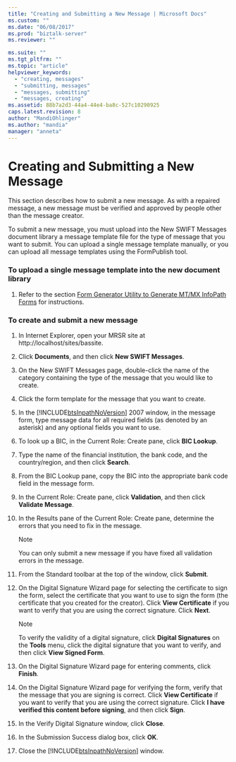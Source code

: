```yaml
---
title: "Creating and Submitting a New Message | Microsoft Docs"
ms.custom: ""
ms.date: "06/08/2017"
ms.prod: "biztalk-server"
ms.reviewer: ""

ms.suite: ""
ms.tgt_pltfrm: ""
ms.topic: "article"
helpviewer_keywords: 
  - "creating, messages"
  - "submitting, messages"
  - "messages, submitting"
  - "messages, creating"
ms.assetid: 88b7a2d3-44a4-44e4-ba8c-527c10290925
caps.latest.revision: 8
author: "MandiOhlinger"
ms.author: "mandia"
manager: "anneta"
---
```

# Creating and Submitting a New Message
This section describes how to submit a new message. As with a repaired message, a new message must be verified and approved by people other than the message creator.  

 To submit a new message, you must upload into the New SWIFT Messages document library a message template file for the type of message that you want to submit. You can upload a single message template manually, or you can upload all message templates using the FormPublish tool.  

### To upload a single message template into the new document library  

1.  Refer to the section [Form Generator Utility to Generate MT/MX InfoPath Forms](../../adapters-and-accelerators/accelerator-swift/form-generator-utility-to-generate-mt-mx-infopath-forms.md) for instructions.  

### To create and submit a new message  

1. In Internet Explorer, open your MRSR site at http://localhost/sites/bassite.  

2. Click **Documents**, and then click **New SWIFT Messages**.  

3. On the New SWIFT Messages page, double-click the name of the category containing the type of the message that you would like to create.  

4. Click the form template for the message that you want to create.  

5. In the [!INCLUDE[btsInpathNoVersion](../../includes/btsinpathnoversion-md.md)] 2007 window, in the message form, type message data for all required fields (as denoted by an asterisk) and any optional fields you want to use.  

6. To look up a BIC, in the Current Role: Create pane, click **BIC Lookup**.  

7. Type the name of the financial institution, the bank code, and the country/region, and then click **Search**.  

8. From the BIC Lookup pane, copy the BIC into the appropriate bank code field in the message form.  

9. In the Current Role: Create pane, click **Validation**, and then click **Validate Message**.  

10. In the Results pane of the Current Role: Create pane, determine the errors that you need to fix in the message.  

    > [!NOTE]
    >  You can only submit a new message if you have fixed all validation errors in the message.  

11. From the Standard toolbar at the top of the window, click **Submit**.  

12. On the Digital Signature Wizard page for selecting the certificate to sign the form, select the certificate that you want to use to sign the form (the certificate that you created for the creator). Click **View Certificate** if you want to verify that you are using the correct signature. Click **Next**.  

    > [!NOTE]
    >  To verify the validity of a digital signature, click **Digital Signatures** on the **Tools** menu, click the digital signature that you want to verify, and then click **View Signed Form**.  

13. On the Digital Signature Wizard page for entering comments, click **Finish**.  

14. On the Digital Signature Wizard page for verifying the form, verify that the message that you are signing is correct. Click **View Certificate** if you want to verify that you are using the correct signature. Click **I have verified this content before signing**, and then click **Sign**.  

15. In the Verify Digital Signature window, click **Close**.  

16. In the Submission Success dialog box, click **OK**.  

17. Close the [!INCLUDE[btsInpathNoVersion](../../includes/btsinpathnoversion-md.md)] window.

